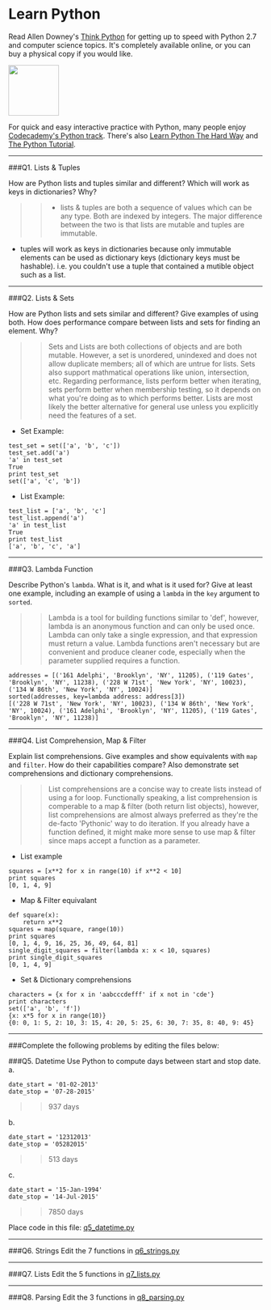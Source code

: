 # Learn Python

Read Allen Downey's [Think Python](http://www.greenteapress.com/thinkpython/) for getting up to speed with Python 2.7 and computer science topics. It's completely available online, or you can buy a physical copy if you would like.

<a href="http://www.greenteapress.com/thinkpython/"><img src="img/think_python.png" style="width: 100px;" target="_blank"></a>

For quick and easy interactive practice with Python, many people enjoy [Codecademy's Python track](http://www.codecademy.com/en/tracks/python). There's also [Learn Python The Hard Way](http://learnpythonthehardway.org/book/) and [The Python Tutorial](https://docs.python.org/2/tutorial/).

---

###Q1. Lists &amp; Tuples

How are Python lists and tuples similar and different? Which will work as keys in dictionaries? Why?

>> - lists & tuples are both a sequence of values which can be any type. Both are indexed by integers. The major difference between the two is that lists are mutable and tuples are immutable.
- tuples will work as keys in dictionaries because only immutable elements can be used as dictionary keys (dictionary keys must be hashable). i.e. you couldn't use a tuple that contained a mutible object such as a list.

---

###Q2. Lists &amp; Sets

How are Python lists and sets similar and different? Give examples of using both. How does performance compare between lists and sets for finding an element. Why?

>> Sets and Lists are both collections of objects and are both mutable. However, a set is unordered, unindexed and does not allow duplicate members; all of which are untrue for lists. Sets also support mathmatical operations like union, intersection, etc. Regarding performance, lists perform better when iterating, sets perform better when membership testing, so it depends on what you're doing as to which performs better. Lists are most likely the better alternative for general use unless you explicitly need the features of a set.
- Set Example:
```
test_set = set(['a', 'b', 'c'])
test_set.add('a')
'a' in test_set
True
print test_set
set(['a', 'c', 'b'])
```
- List Example:
```
test_list = ['a', 'b', 'c']
test_list.append('a')
'a' in test_list
True
print test_list
['a', 'b', 'c', 'a']
```

---

###Q3. Lambda Function

Describe Python's `lambda`. What is it, and what is it used for? Give at least one example, including an example of using a `lambda` in the `key` argument to `sorted`.

>> Lambda is a tool for building functions similar to 'def', however, lambda is an anonymous function and can only be used once. Lambda can only take a single expression, and that expression must return a value. Lambda functions aren't necessary but are convenient and produce cleaner code, especially when the parameter supplied requires a function.
```
addresses = [('161 Adelphi', 'Brooklyn', 'NY', 11205), ('119 Gates', 'Brooklyn', 'NY', 11238), ('228 W 71st', 'New York', 'NY', 10023), ('134 W 86th', 'New York', 'NY', 10024)]
sorted(addresses, key=lambda address: address[3])
[('228 W 71st', 'New York', 'NY', 10023), ('134 W 86th', 'New York', 'NY', 10024), ('161 Adelphi', 'Brooklyn', 'NY', 11205), ('119 Gates', 'Brooklyn', 'NY', 11238)]
```

---

###Q4. List Comprehension, Map &amp; Filter

Explain list comprehensions. Give examples and show equivalents with `map` and `filter`. How do their capabilities compare? Also demonstrate set comprehensions and dictionary comprehensions.

>> List comprehensions are a concise way to create lists instead of using a for loop. Functionally speaking, a list comprehension is comperable to a map & filter (both return list objects), however, list comprehensions are almost always preferred as they're the de-facto 'Pythonic' way to do iteration. If you already have a function defined, it might make more sense to use map & filter since maps accept a function as a parameter.
- List example
```
squares = [x**2 for x in range(10) if x**2 < 10]
print squares
[0, 1, 4, 9]
```
- Map & Filter equivalant
```
def square(x):
    return x**2
squares = map(square, range(10))
print squares
[0, 1, 4, 9, 16, 25, 36, 49, 64, 81]
single_digit_squares = filter(lambda x: x < 10, squares)
print single_digit_squares
[0, 1, 4, 9]
```
- Set & Dictionary comprehensions
```
characters = {x for x in 'aabcccdefff' if x not in 'cde'}
print characters
set(['a', 'b', 'f'])
{x: x*5 for x in range(10)}
{0: 0, 1: 5, 2: 10, 3: 15, 4: 20, 5: 25, 6: 30, 7: 35, 8: 40, 9: 45}
```

---

###Complete the following problems by editing the files below:

###Q5. Datetime
Use Python to compute days between start and stop date.   
a.  

```
date_start = '01-02-2013'    
date_stop = '07-28-2015'
```

>> 937 days

b.  
```
date_start = '12312013'  
date_stop = '05282015'  
```

>> 513 days

c.  
```
date_start = '15-Jan-1994'      
date_stop = '14-Jul-2015'  
```

>> 7850 days

Place code in this file: [q5_datetime.py](python/q5_datetime.py)

---

###Q6. Strings
Edit the 7 functions in [q6_strings.py](python/q6_strings.py)

---

###Q7. Lists
Edit the 5 functions in [q7_lists.py](python/q7_lists.py)

---

###Q8. Parsing
Edit the 3 functions in [q8_parsing.py](python/q8_parsing.py)





